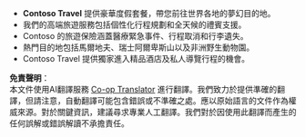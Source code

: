 <!--
CO_OP_TRANSLATOR_METADATA:
{
  "original_hash": "19230b908ebd8399888d31de520b1d1e",
  "translation_date": "2025-03-28T14:21:45+00:00",
  "source_file": "05-agentic-rag\\code_samples\\document.md",
  "language_code": "tw"
}
-->
- **Contoso Travel** 提供豪華度假套餐，帶您前往世界各地的夢幻目的地。
- 我們的高端旅遊服務包括個性化行程規劃和全天候的禮賓支援。
- Contoso 的旅遊保險涵蓋醫療緊急事件、行程取消和行李遺失。
- 熱門目的地包括馬爾地夫、瑞士阿爾卑斯山以及非洲野生動物園。
- Contoso Travel 提供獨家進入精品酒店及私人導覽行程的機會。

**免責聲明**：  
本文件使用AI翻譯服務 [Co-op Translator](https://github.com/Azure/co-op-translator) 進行翻譯。我們致力於提供準確的翻譯，但請注意，自動翻譯可能包含錯誤或不準確之處。應以原始語言的文件作為權威來源。對於關鍵資訊，建議尋求專業人工翻譯。我們對於因使用此翻譯而產生的任何誤解或錯誤解讀不承擔責任。